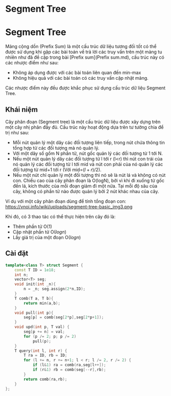 # Segment Tree
# Segment Tree

Mảng cộng dồn (Prefix Sum) là một cấu trúc dữ liệu tương đối tốt có thể được sử dụng khi gặp các bài toán về trả lời các truy vấn trên một mảng tu nhiên như đã đề cập trong bài
[Prefix sum](Prefix sum.md), cấu trúc này có các nhược điểm như sau:
- Không áp dụng được với các bài toán liên quan đến min-max
- Không hiệu quả với các bài toán có các truy vấn cập nhật mảng.

Các nhược điểm này đều được khắc phục sử dụng cấu trúc dữ liệu Segment Tree.

## Khái niệm
Cây phân đoạn (Segment tree) là một cấu trúc dữ liệu được xây dựng trên một cây nhị phân đầy đủ. Cấu trúc này hoạt động dựa trên tư tưởng chia để trị như sau:
- Mỗi nút quản lý một dãy các đối tượng liên tiếp, trong nút chứa thông tin tổng hợp từ các đối tượng mà nó quản lý.
- Với một dãy số gồm N phần tử, nút gốc quản lý các đối tượng từ 1 tới N.
- Nếu một nút quản lý dãy các đối tượng từ l tới r (l<r) thì nút con trái của nó quản lý các đối tượng từ l tới mid và nút con phải của nó quản lý các đối tượng từ mid+1 tới r (Với mid=$(l+r)/2$).
- Nếu một nút chỉ quản lý một đối tượng thì nó sẽ là nút lá và không có nút con. Chiều cao của cây phân đoạn là O(logN), bởi vì khi đi xuống từ gốc đến lá, kích thước của mỗi đoạn giảm đi một nửa. Tại mỗi độ sâu của cây, không có phần tử nào được quản lý bởi 2 nút khác nhau của cây.

Ví dụ với một cây phân đoạn dùng để tính tổng đoạn con:
https://vnoi.info/wiki/uploads/segment-tree-basic_img3.png

Khi đó, có 3 thao tác có thể thực hiện trên cây đó là:
- Thêm phần tử O(1)
- Cập nhật phần tử O($log{n}$) 
- Lấy giá trị của một đoạn O($log{n}$)

## Cài đặt
```cpp
template<class T> struct Segment { 
	const T ID = 1e18;
	int n; 
	vector<T> seg;
	void init(int _n){ 
		n = _n; seg.assign(2*n,ID); 
	}
	T comb(T a, T b){ 
		return min(a,b); 
	}
	void pull(int p){ 
		seg[p] = comb(seg[2*p],seg[2*p+1]); 
	}
	void upd(int p, T val) { 
		seg[p += n] = val; 
		for (p /= 2; p; p /= 2) 
			pull(p); 
	}
	T query(int l, int r) {	
		T ra = ID, rb = ID;
		for (l += n, r += n+1; l < r; l /= 2, r /= 2) {
			if (l&1) ra = comb(ra,seg[l++]);
			if (r&1) rb = comb(seg[--r],rb);
		}
		return comb(ra,rb);
	}
};
```

